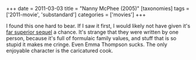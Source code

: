 +++
date = 2011-03-03
title = "Nanny McPhee (2005)"
[taxonomies]
tags = ['2011-movie', 'substandard']
categories = ['movies']
+++

I found this one hard to bear. If I saw it first, I would likely not
have given it's [far superior sequel] a chance. It's strange that they
were written by one person, because it's full of formulaic family
values, and stuff that is so stupid it makes me cringe. Even Emma
Thompson sucks. The only enjoyable character is the caricatured cook.

  [far superior sequel]: @/nanny-mcphee-and-the-big-bang-2010.md
